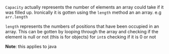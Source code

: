 ```Capacity``` actually represents the number of elements an array could take if it was filled up.
Ironically it is gotten using the ```length``` method an an array. e.g ```arr.length```

```length``` represents the numbers of positions that have been occupied in an array.
This can be gotten by looping through the array and checking if the element is null or not (this is for objects)
for ```int```s checking if it is 0 or not

**Note**: this applies to java
